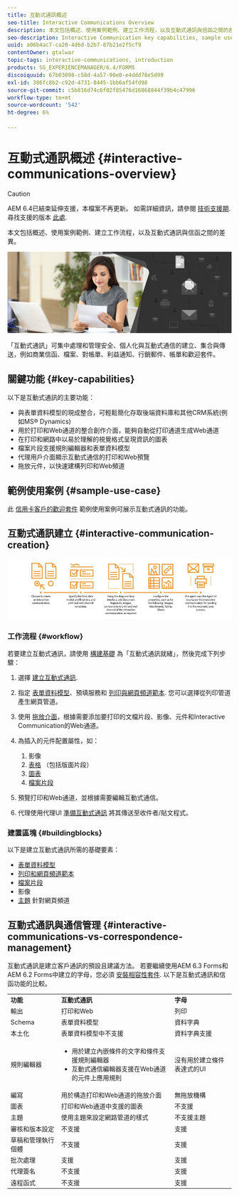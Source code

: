 ```yaml
---
title: 互動式通訊概述
seo-title: Interactive Communications Overview
description: 本文包括概述、使用案例範例、建立工作流程，以及互動式通訊與信函之間的差異。
seo-description: Interactive Communication key capabilities, sample use cases, creation workflow, and differences between Interactive Communication and Correspondence Management
uuid: a06b4ac7-ca20-4d6d-b2b7-87b21e2f5cf9
contentOwner: gtalwar
topic-tags: interactive-communications, introduction
products: SG_EXPERIENCEMANAGER/6.4/FORMS
discoiquuid: 67b03098-c58d-4a57-90e0-e4ddd78e5d99
exl-id: 386fc8b2-c92d-4731-8445-1bb6af54fd98
source-git-commit: c5b816d74c6f02f85476d16868844f39b4c47996
workflow-type: tm+mt
source-wordcount: '542'
ht-degree: 6%

---
```


# 互動式通訊概述 {#interactive-communications-overview}

>[!CAUTION]
>
>AEM 6.4已結束延伸支援，本檔案不再更新。 如需詳細資訊，請參閱 [技術支援期](https://helpx.adobe.com//tw/support/programs/eol-matrix.html). 尋找支援的版本 [此處](https://experienceleague.adobe.com/docs/).

本文包括概述、使用案例範例、建立工作流程，以及互動式通訊與信函之間的差異。

![](do-not-localize/correspondence-management.png)

「互動式通訊」可集中處理和管理安全、個人化與互動式通信的建立、集合與傳送，例如商業信函、檔案、對帳單、利益通知、行銷郵件、帳單和歡迎套件。

## 關鍵功能 {#key-capabilities}

以下是互動式通訊的主要功能：

* 與表單資料模型的現成整合，可輕鬆簡化存取後端資料庫和其他CRM系統(例如MS® Dynamics)
* 用於打印和Web通道的整合創作介面，能夠自動從打印通道生成Web通道
* 在打印和網路中以易於理解的視覺格式呈現資訊的圖表
* 檔案片段支援規則編輯器和表單資料模型
* 代理用戶介面顯示互動式通信的打印和Web預覽
* 拖放元件，以快速建構列印和Web頻道

## 範例使用案例 {#sample-use-case}

此 [信用卡客戶的歡迎套件](/help/forms/using/finance-reference-site-walkthrough.md#credit-card-application-walkthrough) 範例使用案例可展示互動式通訊的功能。

## 互動式通訊建立  {#interactive-communication-creation}

![interactive_communication-01](assets/interactive_communication-01.jpg)

### 工作流程 {#workflow}

若要建立互動式通訊，請使用 [構建基礎](#buildingblocks) 為「互動式通訊就緒」，然後完成下列步驟：

1. 選擇 [建立互動式通訊](/help/forms/using/create-interactive-communication.md).

1. 指定 [表單資料模型](/help/forms/using/data-integration.md)、預填服務和 [列印與網頁頻道範本](/help/forms/using/web-channel-print-channel.md). 您可以選擇從列印管道產生網頁管道。

1. 使用 [拖放介面](/help/forms/using/introduction-interactive-communication-authoring.md)，根據需要添加要打印的文檔片段、影像、元件和Interactive Communication的Web通道。
1. 為插入的元件配置屬性，如：

   1. 影像
   1. [表格](/help/forms/using/create-interactive-communication.md#tables) （包括版面片段）
   1. [圖表](/help/forms/using/chart-component-interactive-communications.md)
   1. [檔案片段](/help/forms/using/create-interactive-communication.md#document-fragment-properties)

1. 預覽打印和Web通道，並根據需要編輯互動式通信。
1. 代理使用代理UI [準備互動式通訊](/help/forms/using/prepare-send-interactive-communication.md) 將其傳送至收件者/貼文程式。

### 建置區塊 {#buildingblocks}

以下是建立互動式通訊所需的基礎要素：

* [表單資料模型](/help/forms/using/data-integration.md)
* [列印和網頁頻道範本](/help/forms/using/web-channel-print-channel.md)
* [檔案片段](/help/forms/using/document-fragments.md)
* 影像
* [主題](/help/forms/using/themes.md) 針對網頁頻道

## 互動式通訊與通信管理 {#interactive-communications-vs-correspondence-management}

互動式通訊是建立客戶通訊的預設且建議方法。 若要繼續使用AEM 6.3 Forms和AEM 6.2 Forms中建立的字母，您必須 [安裝相容性套件](/help/forms/using/compatibility-package.md). 以下是互動式通訊和信函功能的比較。

<table> 
 <tbody>
  <tr>
   <td><strong>功能</strong></td> 
   <td><strong>互動式通訊</strong></td> 
   <td><strong>字母</strong></td> 
  </tr>
  <tr>
   <td>輸出</td> 
   <td>打印和Web</td> 
   <td>列印</td> 
  </tr>
  <tr>
   <td>Schema</td> 
   <td>表單資料模型 </td> 
   <td>資料字典 </td> 
  </tr>
  <tr>
   <td>本土化</td> 
   <td>表單資料模型中不支援</td> 
   <td>資料字典支援</td> 
  </tr>
  <tr>
   <td>規則編輯器</td> 
   <td>
    <ul> 
     <li>用於建立內嵌條件的文字和條件支援規則編輯器</li> 
     <li>互動式通信編輯器支援在Web通道的元件上應用規則</li> 
    </ul> </td> 
   <td>沒有用於建立條件表達式的UI</td> 
  </tr>
  <tr>
   <td>編寫</td> 
   <td>用於構造打印和Web通道的拖放介面</td> 
   <td>無拖放機構 </td> 
  </tr>
  <tr>
   <td>圖表</td> 
   <td>打印和Web通道中支援的圖表</td> 
   <td>不支援</td> 
  </tr>
  <tr>
   <td>主題</td> 
   <td>使用主題來設定網路管道的樣式</td> 
   <td>不支援主題</td> 
  </tr>
  <tr>
   <td>審核和版本設定</td> 
   <td>不支援</td> 
   <td>支援</td> 
  </tr>
  <tr>
   <td>草稿和管理執行個體</td> 
   <td>不支援</td> 
   <td>支援</td> 
  </tr>
  <tr>
   <td>批次處理</td> 
   <td>支援 </td> 
   <td>支援</td> 
  </tr>
  <tr>
   <td>代理簽名</td> 
   <td>不支援</td> 
   <td>支援</td> 
  </tr>
  <tr>
   <td>遠程函式</td> 
   <td>不支援</td> 
   <td>支援</td> 
  </tr>
 </tbody>
</table>
